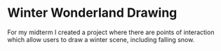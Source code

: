 # Winter Wonderland Drawing

For my midterm I created a project where  there are points of interaction which allow users to draw a winter scene, including falling snow. 
